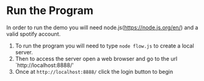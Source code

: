 # Run the Program
In order to run the demo you will need node.js(https://node.js.org/en/) and a valid spotify account.
1. To run the program you will need to type `node flow.js` to create a local server.
2. Then to access the server open a web browser and go to the url `http://localhost:8888/'
3. Once at `http://localhost:8888/` click the login button to begin

